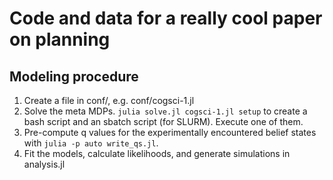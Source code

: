 # Code and data for a really cool paper on planning

## Modeling procedure
1. Create a file in conf/, e.g. conf/cogsci-1.jl
2. Solve the meta MDPs. `julia solve.jl cogsci-1.jl setup` to create a bash script and an sbatch script (for SLURM). Execute one of them.
3. Pre-compute q values for the experimentally encountered belief states with `julia -p auto write_qs.jl`.
4. Fit the models, calculate likelihoods, and generate simulations in analysis.jl


